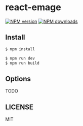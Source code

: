 # react-emage

[![NPM version](https://img.shields.io/npm/v/react-emage.svg?style=flat)](https://npmjs.com/package/react-emage)
[![NPM downloads](http://img.shields.io/npm/dm/react-emage.svg?style=flat)](https://npmjs.com/package/react-emage)

## Install

```bash
$ npm install
```

```bash
$ npm run dev
$ npm run build
```

## Options

TODO

## LICENSE

MIT
